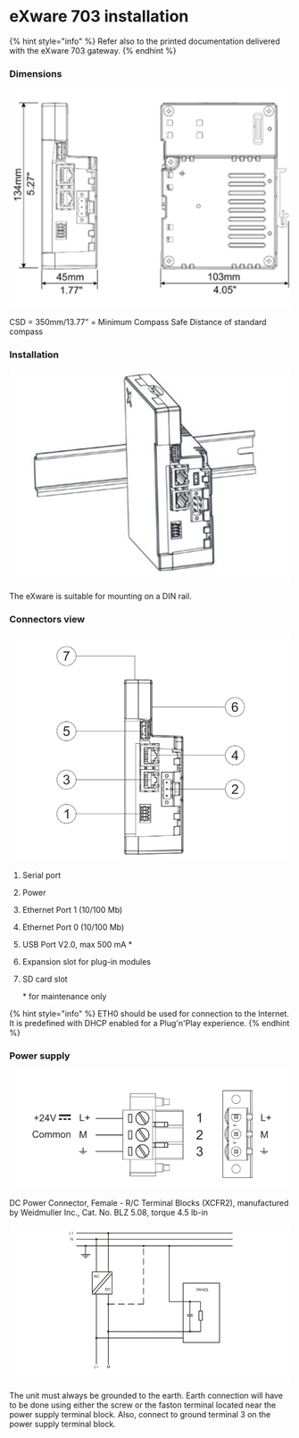 # eXware 703 installation

{% hint style="info" %}
Refer also to the printed documentation delivered with the eXware 703 gateway.
{% endhint %}

### Dimensions

![](<../../../.gitbook/assets/image (70).png>)

CSD = 350mm/13.77” = Minimum Compass Safe Distance of standard compass

### Installation

![](<../../../.gitbook/assets/image (71).png>)

The eXware is suitable for mounting on a DIN rail.



### Connectors view

![](<../../../.gitbook/assets/image (68) (1).png>)

1. Serial port
2. Power
3. Ethernet Port 1 (10/100 Mb)
4. Ethernet Port 0 (10/100 Mb)
5. USB Port V2.0, max 500 mA \*
6. Expansion slot for plug-in modules
7.  SD card slot

    \* for maintenance only

{% hint style="info" %}
ETH0 should be used for connection to the Internet. It is predefined with DHCP enabled for a Plug'n'Play experience.
{% endhint %}

### Power supply

![](<../../../.gitbook/assets/image (74).png>)

DC Power Connector, Female - R/C Terminal Blocks (XCFR2), manufactured by Weidmuller Inc., Cat. No. BLZ 5.08, torque 4.5 lb-in

![](<../../../.gitbook/assets/image (67).png>)

The unit must always be grounded to the earth. Earth connection will have to be done using either the screw or the faston terminal located near the power supply terminal block. Also, connect to ground terminal 3 on the power supply terminal block.

